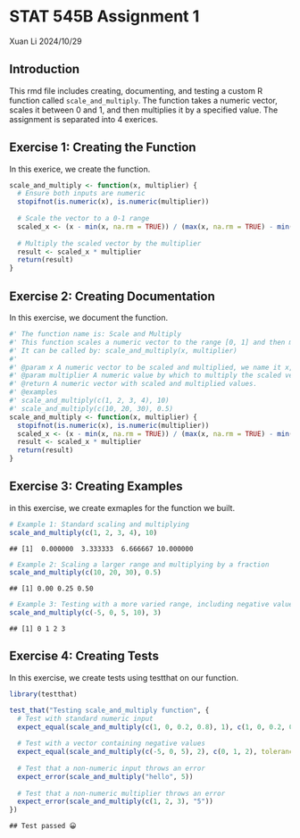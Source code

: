 STAT 545B Assignment 1
================
Xuan Li
2024/10/29

## Introduction

This rmd file includes creating, documenting, and testing a custom R
function called `scale_and_multiply`. The function takes a numeric
vector, scales it between 0 and 1, and then multiplies it by a specified
value. The assignment is separated into 4 exerices.

## Exercise 1: Creating the Function

In this exerice, we create the function.

``` r
scale_and_multiply <- function(x, multiplier) {
  # Ensure both inputs are numeric
  stopifnot(is.numeric(x), is.numeric(multiplier))
  
  # Scale the vector to a 0-1 range
  scaled_x <- (x - min(x, na.rm = TRUE)) / (max(x, na.rm = TRUE) - min(x, na.rm = TRUE))
  
  # Multiply the scaled vector by the multiplier
  result <- scaled_x * multiplier
  return(result)
}
```

## Exercise 2: Creating Documentation

In this exercise, we document the function.

``` r
#' The function name is: Scale and Multiply
#' This function scales a numeric vector to the range [0, 1] and then multiplies each element by a specified multiplier.
#' It can be called by: scale_and_multiply(x, multiplier)
#'
#' @param x A numeric vector to be scaled and multiplied, we name it x, representing input values like f(x) = y
#' @param multiplier A numeric value by which to multiply the scaled vector, we name it directly as multiplier
#' @return A numeric vector with scaled and multiplied values.
#' @examples
#' scale_and_multiply(c(1, 2, 3, 4), 10)
#' scale_and_multiply(c(10, 20, 30), 0.5)
scale_and_multiply <- function(x, multiplier) {
  stopifnot(is.numeric(x), is.numeric(multiplier))
  scaled_x <- (x - min(x, na.rm = TRUE)) / (max(x, na.rm = TRUE) - min(x, na.rm = TRUE))
  result <- scaled_x * multiplier
  return(result)
}
```

## Exercise 3: Creating Examples

in this exercise, we create exmaples for the function we built.

``` r
# Example 1: Standard scaling and multiplying
scale_and_multiply(c(1, 2, 3, 4), 10)
```

    ## [1]  0.000000  3.333333  6.666667 10.000000

``` r
# Example 2: Scaling a larger range and multiplying by a fraction
scale_and_multiply(c(10, 20, 30), 0.5)
```

    ## [1] 0.00 0.25 0.50

``` r
# Example 3: Testing with a more varied range, including negative values
scale_and_multiply(c(-5, 0, 5, 10), 3)
```

    ## [1] 0 1 2 3

## Exercise 4: Creating Tests

In this exercise, we create tests using testthat on our function.

``` r
library(testthat)

test_that("Testing scale_and_multiply function", {
  # Test with standard numeric input
  expect_equal(scale_and_multiply(c(1, 0, 0.2, 0.8), 1), c(1, 0, 0.2, 0.8), tolerance = 1e-4)
  
  # Test with a vector containing negative values
  expect_equal(scale_and_multiply(c(-5, 0, 5), 2), c(0, 1, 2), tolerance = 1e-4)
  
  # Test that a non-numeric input throws an error
  expect_error(scale_and_multiply("hello", 5))
  
  # Test that a non-numeric multiplier throws an error
  expect_error(scale_and_multiply(c(1, 2, 3), "5"))
})
```

    ## Test passed 😀
